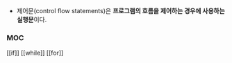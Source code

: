 + 제어문(control flow statements)은 **프로그램의 흐름을 제어하는 경우에 사용하는 실행문**이다.
### MOC
[[if]]
[[while]]
[[for]]
